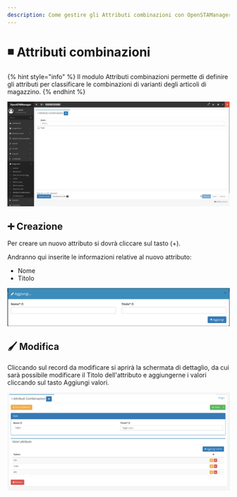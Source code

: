 ```yaml
---
description: Come gestire gli Attributi combinazioni con OpenSTAManager
---
```


# ◾ Attributi combinazioni

{% hint style="info" %}
Il modulo Attributi combinazioni permette di definire gli attributi per classificare le combinazioni di varianti degli articoli di magazzino.
{% endhint %}

![](<../../../.gitbook/assets/image (456).png>)

## ➕ Creazione

Per creare un nuovo attributo si dovrà cliccare sul tasto (+).

Andranno qui inserite le informazioni relative al nuovo attributo:

* Nome
* Titolo

![](<../../../.gitbook/assets/image (369).png>)

## 🖌️ Modifica

Cliccando sul record da modificare si aprirà la schermata di dettaglio, da cui sarà possibile modificare il Titolo dell'attributo e aggiungerne i valori cliccando sul tasto Aggiungi valori.

![](<../../../.gitbook/assets/image (338).png>)

